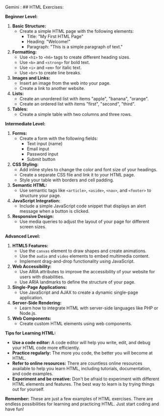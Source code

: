 Gemini :                      ## HTML Exercises:

**Beginner Level:**

1. **Basic Structure:**
    - Create a simple HTML page with the following elements:
        - Title: "My First HTML Page"
        - Heading: "Welcome!"
        - Paragraph: "This is a simple paragraph of text."
2. **Formatting:**
    - Use `<h1>` to `<h6>` tags to create different heading sizes.
    - Use `<b>` and `<strong>` for bold text.
    - Use `<i>` and `<em>` for italic text.
    - Use `<br>` to create line breaks.
3. **Images and Links:**
    - Insert an image from the web into your page.
    - Create a link to another website.
4. **Lists:**
    - Create an unordered list with items "apple", "banana", "orange".
    - Create an ordered list with items "first", "second", "third".
5. **Tables:**
    - Create a simple table with two columns and three rows.

**Intermediate Level:**

1. **Forms:**
    - Create a form with the following fields:
        - Text input (name)
        - Email input
        - Password input
        - Submit button
2. **CSS Styling:**
    - Add inline styles to change the color and font size of your headings.
    - Create a separate CSS file and link it to your HTML page.
    - Style your table with borders and cell padding.
3. **Semantic HTML:**
    - Use semantic tags like `<article>`, `<aside>`, `<nav>`, and `<footer>` to structure your page.
4. **JavaScript Integration:**
    - Include a simple JavaScript code snippet that displays an alert message when a button is clicked.
5. **Responsive Design:**
    - Use media queries to adjust the layout of your page for different screen sizes.

**Advanced Level:**

1. **HTML5 Features:**
    - Use the `canvas` element to draw shapes and create animations.
    - Use the `audio` and `video` elements to embed multimedia content.
    - Implement drag-and-drop functionality using JavaScript.
2. **Web Accessibility:**
    - Use ARIA attributes to improve the accessibility of your website for users with disabilities.
    - Use ARIA landmarks to define the structure of your page.
3. **Single-Page Applications:**
    - Use JavaScript and AJAX to create a dynamic single-page application.
4. **Server-Side Rendering:**
    - Learn how to integrate HTML with server-side languages like PHP or Node.js.
5. **Web Components:**
    - Create custom HTML elements using web components.

**Tips for Learning HTML:**

* **Use a code editor:** A code editor will help you write, edit, and debug your HTML code more efficiently.
* **Practice regularly:** The more you code, the better you will become at HTML.
* **Refer to online resources:** There are countless online resources available to help you learn HTML, including tutorials, documentation, and code examples.
* **Experiment and be creative:** Don't be afraid to experiment with different HTML elements and features. The best way to learn is by trying things out for yourself.

**Remember:** These are just a few examples of HTML exercises. There are endless possibilities for learning and practicing HTML. Just start coding and have fun!